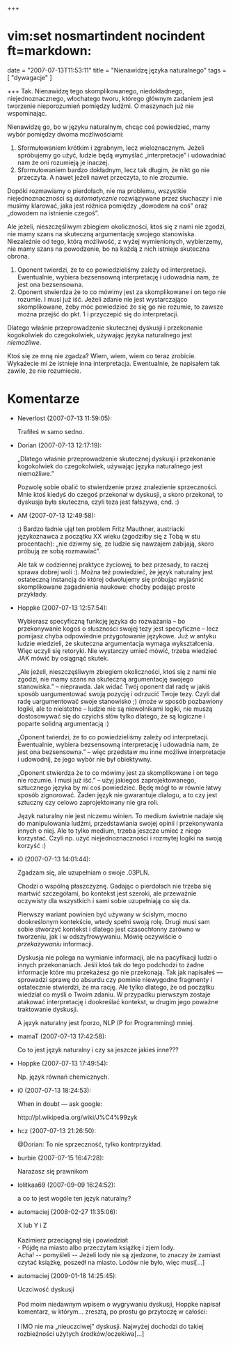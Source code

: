 +++
# vim:set nosmartindent nocindent ft=markdown:
date = "2007-07-13T11:53:11"
title = "Nienawidzę języka naturalnego"
tags = [ "dywagacje" ]

+++
Tak. Nienawidzę tego skomplikowanego, niedokładnego, niejednoznacznego,
włochatego tworu, którego głównym zadaniem jest tworzenie nieporozumień pomiędzy
ludźmi. O maszynach już nie wspominając.

Nienawidzę go, bo w języku naturalnym, chcąc coś powiedzieć, mamy wybór
pomiędzy dwoma możliwościami:

  1. Sformułowaniem krótkim i zgrabnym, lecz wieloznacznym. Jeżeli spróbujemy go
     użyć, ludzie będą wymyślać „interpretacje” i udowadniać nam że oni
     rozumieją je inaczej.
  2. Sformułowaniem bardzo dokładnym, lecz tak długim, że nikt go nie przeczyta.
     A nawet jeżeli nawet przeczyta, to nie zrozumie.

Dopóki rozmawiamy o pierdołach, nie ma problemu, wszystkie niejednoznaczności są
_automatycznie_ rozwiązywane przez słuchaczy i nie musimy klarować, jaka jest
różnica pomiędzy „dowodem na coś” oraz „dowodem na istnienie czegoś”.

Ale jeżeli, nieszczęśliwym zbiegiem okoliczności, ktoś się z nami nie zgodzi,
nie mamy szans na skuteczną argumentację swojego stanowiska. Niezależnie od
tego, którą możliwość, z wyżej wymienionych, wybierzemy, nie mamy szans na
powodzenie, bo na każdą z nich istnieje skuteczna obrona.

  1. Oponent twierdzi, że to co powiedzieliśmy zależy od interpretacji.
     Ewentualnie, wybiera bezsensowną interpretację i udowadnia nam, że jest ona
     bezsensowna.
  2. Oponent stwierdza że to co mówimy jest za skomplikowane i on tego nie
     rozumie. I musi już iść. Jeżeli zdanie nie jest wystarczająco
     skomplikowane, żeby móc powiedzieć że się go nie rozumie, to zawsze można
     przejść do pkt. 1 i przyczepić się do interpretacji.

Dlatego właśnie przeprowadzenie skutecznej dyskusji i przekonanie kogokolwiek do
czegokolwiek, używając języka naturalnego jest _niemożliwe_.

Ktoś się ze mną nie zgadza? Wiem, wiem, wiem co teraz zrobicie. Wykażecie mi że
istnieje inna interpretacja. Ewentualnie, że napisałem tak zawile, że nie
rozumiecie.

# Komentarze

* Neverlost (2007-07-13 11:59:05): <p>Trafiłeś w samo sedno.</p>
* Dorian (2007-07-13 12:17:19): <p>&#8222;Dlatego właśnie przeprowadzenie
  skutecznej dyskusji i przekonanie kogokolwiek do czegokolwiek, używając języka
  naturalnego jest niemożliwe.&#8221; </p>  <p>Pozwolę sobie obalić to
  stwierdzenie przez znalezienie sprzeczności. Mnie ktoś kiedyś do czegoś
  przekonał w dyskusji, a skoro przekonał, to dyskusja była skuteczna, czyli
  teza jest fałszywa, cnd. :)</p>
* AM (2007-07-13 12:49:58): <p>:) Bardzo ładnie ujął ten problem Fritz Mauthner,
  austriacki językoznawca z początku XX wieku (zgodziłby się z Tobą w stu
  procentach): &#8222;nie dziwmy się, ze ludzie się nawzajem zabijają, skoro
  próbują ze sobą rozmawiać&#8221;.</p>  <p>Ale tak w codziennej praktyce
  życiowej, to bez przesady, to raczej sprawa dobrej woli :). Można też
  powiedzieć, że język naturalny jest ostateczną instancją do której odwołujemy
  się próbując wyjaśnić skomplikowane zagadnienia naukowe: choćby podając proste
  przykłady.</p>
* Hoppke (2007-07-13 12:57:54): <p>Wybierasz specyficzną funkcję języka do
  rozważania &#8211; bo przekonywanie kogoś o słuszności swojej tezy jest
  specyficzne &#8211; lecz pomijasz chyba odpowiednie przygotowanie językowe.
  Już w antyku ludzie wiedzieli, że skuteczna argumentacja wymaga wykształcenia.
  Więc uczyli się retoryki. Nie wystarczy umieć mówić, trzeba wiedzieć <span
  class="caps">JAK</span> mówić by osiągnąć skutek.</p>  <p>&#8222;Ale jeżeli,
  nieszczęśliwym zbiegiem okoliczności, ktoś się z nami nie zgodzi, nie mamy
  szans na skuteczną argumentację swojego stanowiska.&#8221; &#8211; nieprawda.
  Jak widać Twój oponent dał radę w jakiś sposób uargumentować swoją pozycję i
  odrzucić Twoje tezy. Czyli dał radę uargumentować swoje stanowisko ;) (może w
  sposób pozbawiony logiki, ale to nieistotne &#8211; ludzie nie są niewolnikami
  logiki, nie muszą dostosowywać się do czyichś słów tylko dlatego, że są
  logiczne i poparte solidną argumentacją :)</p>  <p>&#8222;Oponent twierdzi, że
  to co powiedzieliśmy zależy od interpretacji. Ewentualnie, wybiera bezsensowną
  interpretację i udowadnia nam, że jest ona bezsensowna.&#8221; &#8211; więc
  przedstaw mu inne możliwe interpretacje i udowodnij, że jego wybór nie był
  obiektywny.</p>  <p>&#8222;Oponent stwierdza że to co mówimy jest za
  skomplikowane i on tego nie rozumie. I musi już iść.&#8221; &#8211; użyj
  jakiegoś zaprojektowanego, sztucznego języka by mi coś powiedzieć. Będę mógł
  to w równie łatwy sposób zignorować. Żaden język nie gwarantuje dialogu, a to
  czy jest sztuczny czy celowo zaprojektowany nie gra roli.</p>  <p>Język
  naturalny nie jest niczemu winien. To medium świetnie nadaje się do
  manipulowania ludźmi, przedstawiania swojej opinii i przekonywania innych o
  niej. Ale to tylko medium, trzeba jeszcze umieć z niego korzystać. Czyli np.
  użyć niejednoznaczności i rozmytej logiki na swoją korzyść :)</p>
* i0 (2007-07-13 14:01:44): <p>Zgadzam się, ale uzupełniam o swoje .03PLN.</p>
  <p>Chodzi o wspólną płaszczyznę. Gadając o pierdołach nie trzeba się martwić
  szczegółami, bo kontekst jest szeroki, ale przeważnie oczywisty dla wszystkich
  i sami sobie uzupełniają co się da.</p>  <p>Pierwszy wariant powinien być
  używany w ścisłym, mocno dookreślonym kontekście, wtedy spełni swoją rolę.
  Drugi musi sam sobie stworzyć kontekst i dlatego jest czasochłonny zarówno w
  tworzeniu, jak i w odszyfrowywaniu. Mówię oczywiście o <em>przekazywaniu</em>
  informacji. </p>  <p>Dyskusja nie polega na wymianie informacji, ale na
  pacyfikacji ludzi o innych przekonaniach. Jeśli ktoś tak do tego podchodzi to
  żadne informacje które mu przekażesz go nie przekonają. Tak jak napisałeś
  &#8212; sprowadzi sprawę do absurdu czy pominie niewygodne fragmenty i
  ostatecznie stwierdzi, że ma rację. Ale tylko dlatego, że od początku wiedział
  co myśli o Twoim zdaniu. W przypadku pierwszym zostaje atakować interpretację
  i dookreślać kontekst, w drugim jego poważne traktowanie dyskusji.</p>  <p>A
  język naturalny jest fporzo, <span class="caps">NLP</span> (P for Programming)
  mniej.</p>
* mamaT (2007-07-13 17:42:58): <p>Co to jest język naturalny i czy sa jeszcze
  jakieś inne???</p>
* Hoppke (2007-07-13 17:49:54): <p>Np. język równań chemicznych.</p>
* i0 (2007-07-13 18:24:53): <p>When in doubt &#8212; ask google:</p>
  <p>http://pl.wikipedia.org/wiki/J%C4%99zyk</p>
* hcz (2007-07-13 21:26:50): <p>@Dorian: To nie sprzeczność, tylko
  kontrprzykład.</p>
* burbie (2007-07-15 16:47:28): <p>Narażasz się prawnikom</p>
* lolitkaa69 (2007-09-09 16:24:52): <p>a co to jest wogóle ten język
  naturalny?</p>
* automaciej (2008-02-27 11:35:06): <p>X lub Y i Z<br /><br />Kazimierz
  przeciągnął się i powiedział:<br />- Pójdę na miasto albo przeczytam książkę i
  zjem lody.<br />Acha! -- pomyśleli -- Jeżeli lody nie są zjedzone, to znaczy
  że zamiast czytać książkę, poszedł na miasto. Lodów nie było, więc
  musi[...]</p>
* automaciej (2009-01-18 14:25:45): <p>Uczciwość dyskusji<br /><br />Pod moim
  niedawnym wpisem o wygrywaniu dyskusji, Hoppke napisał komentarz, w którym...
  zresztą, po prostu go przytoczę w całości:<br /><br />I IMO nie ma
  „nieuczciwej” dyskusji. Najwyżej dochodzi do takiej rozbieżności użytych
  środków/oczekiwa[...]</p>
